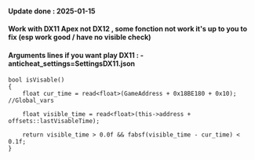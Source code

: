 #### Update done : 2025-01-15
#### Work with DX11 Apex not DX12 , some fonction not work it's up to you to fix (esp work good / have no visible check)
#### Arguments lines if you want play DX11 : -anticheat_settings=SettingsDX11.json

	bool isVisable()
	{
		float cur_time = read<float>(GameAddress + 0x18BE180 + 0x10); //Global_vars

		float visible_time = read<float>(this->address + offsets::lastVisableTime);

		return visible_time > 0.0f && fabsf(visible_time - cur_time) < 0.1f;
	}
